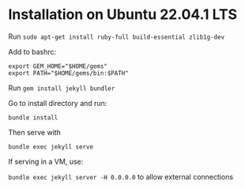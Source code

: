 # Installation on Ubuntu 22.04.1 LTS

Run `sudo apt-get install ruby-full build-essential zlib1g-dev`

Add to bashrc:

```
export GEM_HOME="$HOME/gems"
export PATH="$HOME/gems/bin:$PATH"
```

Run `gem install jekyll bundler`

Go to install directory and run:

`bundle install`


Then serve with

`bundle exec jekyll serve`

If serving in a VM, use:

`bundle exec jekyll server -H 0.0.0.0` to allow external connections
